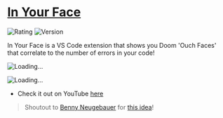 # [In Your Face](https://marketplace.visualstudio.com/items?itemName=VirejDasani.in-your-face)


<!-- ![Downloads](https://vsmarketplacebadge.apphb.com/downloads/VirejDasani.in-your-face.svg) -->
![Rating](https://vsmarketplacebadge.apphb.com/rating-star/VirejDasani.in-your-face.svg)
![Version](https://vsmarketplacebadge.apphb.com/version/VirejDasani.in-your-face.svg)
<!-- [Installs](https://vsmarketplacebadge.apphb.com/installs/VirejDasani.hydroxy.svg) -->


In Your Face is a VS Code extension that shows you Doom 'Ouch Faces' that correlate to the number of errors in your code!

![Loading...](https://raw.githubusercontent.com/virejdasani/InYourFace/main/assets/smallBanner.png)

![Loading...](https://raw.githubusercontent.com/virejdasani/InYourFace/main/assets/PreviewVid-InYourFace.gif)

- Check it out on YouTube [here](https://www.youtube.com/watch?v=BuejUOFOodw)

> Shoutout to [Benny Neugebauer](https://twitter.com/bennycode) for [this idea](https://dev.to/bennycode/comment/1od37)!
